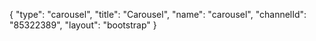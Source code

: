 {
    "type": "carousel",
    "title": "Carousel",
    "name": "carousel",
    "channelId": "85322389",
    "layout": "bootstrap"
}